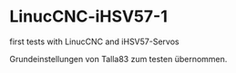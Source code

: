 # LinucCNC-iHSV57-1
first tests with LinucCNC and iHSV57-Servos

Grundeinstellungen von Talla83 zum testen übernommen.

